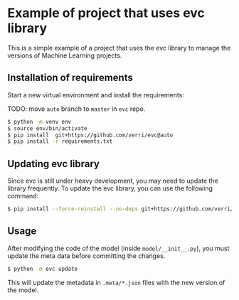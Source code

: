 # Example of project that uses evc library

This is a simple example of a project that uses the evc library to manage the
versions of Machine Learning projects.

## Installation of requirements

Start a new virtual environment and install the requirements:

TODO: move `auto` branch to `master` in `evc` repo.

```bash
$ python -m venv env
$ source env/bin/activate
$ pip install  git+https://github.com/verri/evc@auto
$ pip install -r requirements.txt
```

## Updating evc library

Since evc is still under heavy development, you may need to update the library
frequently.  To update the evc library, you can use the following command:

```bash
$ pip install --force-reinstall --no-deps git+https://github.com/verri/evc@auto
```

## Usage

After modifying the code of the model (inside `model/__init__.py`), you must
update the meta data before committing the changes.

```bash
$ python -m evc update
```

This will update the metadata in `.meta/*.json` files with the new version of
the model.
